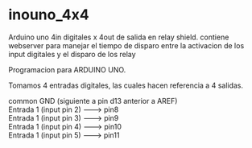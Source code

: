 # inouno_4x4
Arduino uno 4in digitales x 4out de salida en relay shield. contiene webserver para manejar el tiempo de disparo entre la activacion de los input digitales y el disparo de los relay

Programacion para ARDUINO UNO.

Tomamos 4 entradas digitales, las cuales hacen referencia a 4 salidas.

common GND (siguiente a pin d13 anterior a AREF) <br>
Entrada 1 (input pin 2)  ---> pin8 <br>
Entrada 1 (input pin 3)  ---> pin9 <br>
Entrada 1 (input pin 4)  ---> pin10 <br>
Entrada 1 (input pin 5)  ---> pin11 <br>

